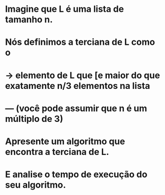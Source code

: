 # Imagine que L é uma lista de tamanho n.
# Nós definimos a terciana de L como o
# → elemento de L que [e maior do que exatamente n/3 elementos na lista
# — (você pode assumir que n é um múltiplo de 3)
# Apresente um algoritmo que encontra a terciana de L.
# E analise o tempo de execução do seu algoritmo.
